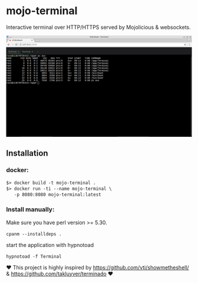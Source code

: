 # mojo-terminal
Interactive terminal over HTTP/HTTPS served by Mojolicious &amp;  websockets.

![mojo-terminal](./public/x1.png?raw=true)


## Installation 
### docker:
 ```
 $> docker build -t mojo-terminal .
 $> docker run -ti --name mojo-terminal \
    -p 8080:8080 mojo-terminal:latest
 ```

### Install manually:
Make sure you have perl version >= 5.30.
```
cpanm --installdeps .
```
start the application with hypnotoad
```
hypnotoad -f Terminal
```


:heart: This project is highly inspired by https://github.com/vti/showmetheshell/ & https://github.com/takluyver/terminado :heart:
